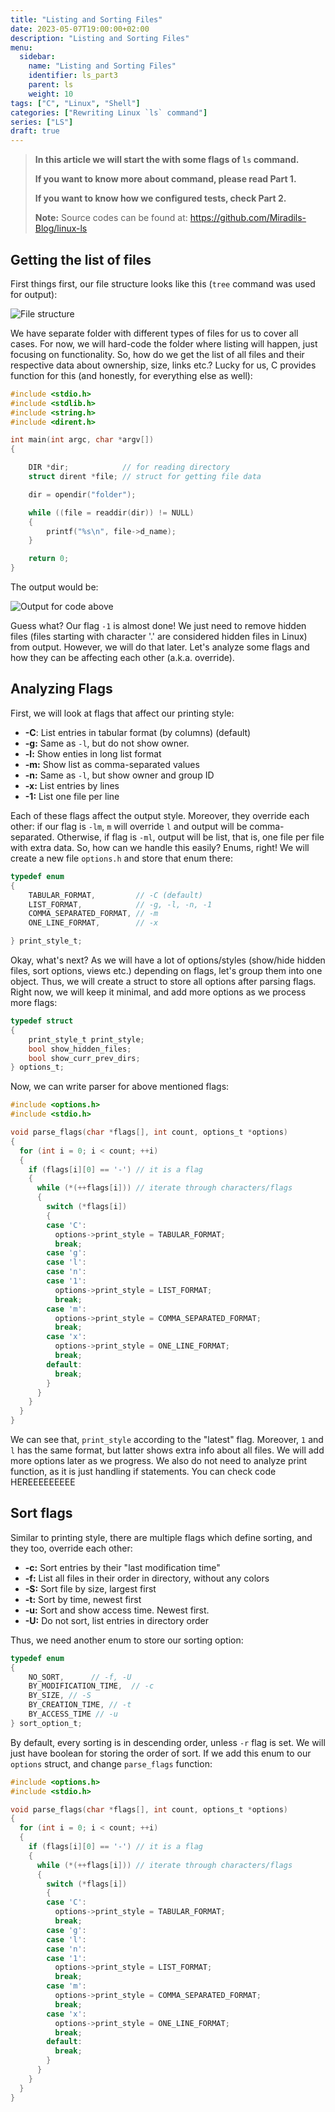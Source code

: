 ```yaml
---
title: "Listing and Sorting Files"
date: 2023-05-07T19:00:00+02:00
description: "Listing and Sorting Files"
menu:
  sidebar:
    name: "Listing and Sorting Files"
    identifier: ls_part3
    parent: ls
    weight: 10
tags: ["C", "Linux", "Shell"]
categories: ["Rewriting Linux `ls` command"]
series: ["LS"]
draft: true
---
```



> **In this article we will start the with some flags of `ls` command.**
>
> **If you want to know more about command, please read Part 1.**
>
> **If you want to know how we configured tests, check Part 2.**
>
> **Note:** Source codes can be found at: <https://github.com/Miradils-Blog/linux-ls>

## Getting the list of files

First things first, our file structure looks like this (`tree` command was used for output):

![File structure](file_structure.png)

We have separate folder with different types of files for us to cover all cases. For now, we will hard-code the folder where listing will happen, just focusing on functionality. So, how do we get the list of all files and their respective data about ownership, size, links etc.? Lucky for us, C provides function for this (and honestly, for everything else as well):

```c
#include <stdio.h>
#include <stdlib.h>
#include <string.h>
#include <dirent.h>

int main(int argc, char *argv[])
{

    DIR *dir;            // for reading directory
    struct dirent *file; // struct for getting file data

    dir = opendir("folder");

    while ((file = readdir(dir)) != NULL)
    {
        printf("%s\n", file->d_name);
    }

    return 0;
}
```

The output would be:

![Output for code above](output1.png)

Guess what? Our flag `-1` is almost done! We just need to remove hidden files (files starting with character '.' are considered hidden files in Linux) from output. However, we will do that later. Let's analyze some flags and how they can be affecting each other (a.k.a. override).

## Analyzing Flags

First, we will look at flags that affect our printing style:

- **-C**: List entries in tabular format (by columns) (default)
- **-g:** Same as `-l`, but do not show owner.
- **-l:** Show enties in long list format
- **-m:** Show list as comma-separated values
- **-n:** Same as `-l`, but show owner and group ID
- **-x:** List entries by lines
- **-1:** List one file per line

Each of these flags affect the output style. Moreover, they override each other: if our flag is `-lm`, `m` will override `l` and output will be comma-separated. Otherwise, if flag is `-ml`, output will be list, that is, one file per file with extra data. So, how can we handle this easily? Enums, right! We will create a new file `options.h` and store that enum there:

```c
typedef enum
{
    TABULAR_FORMAT,         // -C (default)
    LIST_FORMAT,            // -g, -l, -n, -1
    COMMA_SEPARATED_FORMAT, // -m
    ONE_LINE_FORMAT,        // -x

} print_style_t;
```

Okay, what's next? As we will have a lot of options/styles (show/hide hidden files, sort options, views etc.) depending on flags, let's group them into one object. Thus, we will create a struct to store all options after parsing flags. Right now, we will keep it minimal, and add more options as we process more flags:

```c
typedef struct
{
    print_style_t print_style;
    bool show_hidden_files;
    bool show_curr_prev_dirs;
} options_t;
```

Now, we can write parser for above mentioned flags:

```c
#include <options.h>
#include <stdio.h>

void parse_flags(char *flags[], int count, options_t *options)
{
  for (int i = 0; i < count; ++i)
  {
    if (flags[i][0] == '-') // it is a flag
    {
      while (*(++flags[i])) // iterate through characters/flags
      {
        switch (*flags[i])
        {
        case 'C':
          options->print_style = TABULAR_FORMAT;
          break;
        case 'g':
        case 'l':
        case 'n':
        case '1':
          options->print_style = LIST_FORMAT;
          break;
        case 'm':
          options->print_style = COMMA_SEPARATED_FORMAT;
          break;
        case 'x':
          options->print_style = ONE_LINE_FORMAT;
          break;
        default:
          break;
        }
      }
    }
  }
}
```

We can see that, `print_style` according to the "latest" flag. Moreover, `1` and `l` has the same format, but latter shows extra info about all files. We will add more options later as we progress. We also do not need to analyze print function, as it is just handling if statements. You can check code HEREEEEEEEEE

## Sort flags

Similar to printing style, there are multiple flags which define sorting, and they too, override each other:

- **-c:** Sort entries by their "last modification time"
- **-f:** List all files in their order in directory, without any colors
- **-S:** Sort file by size, largest first
- **-t:** Sort by time, newest first
- **-u:** Sort and show access time. Newest first.
- **-U:** Do not sort, list entries in directory order

Thus, we need another enum to store our sorting option:

```c
typedef enum
{
    NO_SORT,      // -f, -U   
    BY_MODIFICATION_TIME,  // -c          
    BY_SIZE, // -S
    BY_CREATION_TIME, // -t
    BY_ACCESS_TIME // -u
} sort_option_t;
```

By default, every sorting is in descending order, unless `-r` flag is set. We will just have boolean for storing the order of sort. If we add this enum to our `options` struct, and change `parse_flags` function:

```c
#include <options.h>
#include <stdio.h>

void parse_flags(char *flags[], int count, options_t *options)
{
  for (int i = 0; i < count; ++i)
  {
    if (flags[i][0] == '-') // it is a flag
    {
      while (*(++flags[i])) // iterate through characters/flags
      {
        switch (*flags[i])
        {
        case 'C':
          options->print_style = TABULAR_FORMAT;
          break;
        case 'g':
        case 'l':
        case 'n':
        case '1':
          options->print_style = LIST_FORMAT;
          break;
        case 'm':
          options->print_style = COMMA_SEPARATED_FORMAT;
          break;
        case 'x':
          options->print_style = ONE_LINE_FORMAT;
          break;
        default:
          break;
        }
      }
    }
  }
}
```
